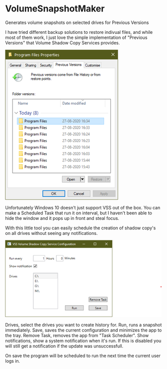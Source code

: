 # VolumeSnapshotMaker
Generates volume snapshots on selected drives for Previous Versions

I have tried different backup solutions to restore indivual files, and while most of them work, I just love the simple implementation of "Previous Versions" that Volume Shadow Copy Services provides.

![](previous%20versions.png)

Unfortunately Windows 10 doesn't just support VSS out of the box. You can make a Scheduled Task that run it on interval, but I haven't been able to hide the window and it pops up in front and steal focus.

With this little tool you can easily schedule the creation of shadow copy's on all drives without seeing any notifications.

![](Screenshot.png)

Drives, select the drives you want to create history for.
Run, runs a snapshot immediately.
Save, saves the current configuration and minimizes the app to the tray.
Remove Task, removes the app from "Task Scheduler".
Show notifications, show a system notification when it's run. If this is disabled you will still get a notification if the update was unsuccessfull.

On save the program will be scheduled to run the next time the current user logs in.